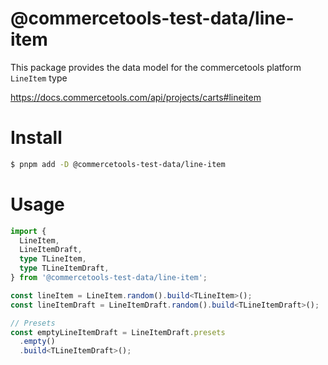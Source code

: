 # @commercetools-test-data/line-item

This package provides the data model for the commercetools platform `LineItem` type

https://docs.commercetools.com/api/projects/carts#lineitem

# Install

```bash
$ pnpm add -D @commercetools-test-data/line-item
```

# Usage

```ts
import {
  LineItem,
  LineItemDraft,
  type TLineItem,
  type TLineItemDraft,
} from '@commercetools-test-data/line-item';

const lineItem = LineItem.random().build<TLineItem>();
const lineItemDraft = LineItemDraft.random().build<TLineItemDraft>();

// Presets
const emptyLineItemDraft = LineItemDraft.presets
  .empty()
  .build<TLineItemDraft>();
```
